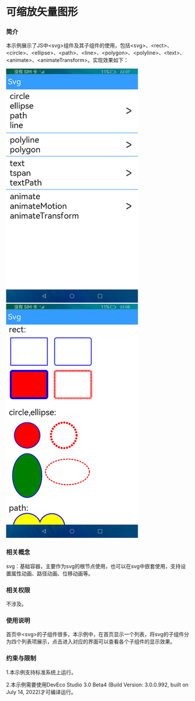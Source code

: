 # 可缩放矢量图形

### 简介

本示例展示了JS中<svg\>组件及其子组件的使用，包括<svg\>、<rect\>、<circle\>、<ellipse\>、<path\>、<line\>、<polygon\>、<polyline\>、<text\>、<animate\>、<animateTransform\>。实现效果如下：

![main](screenshots/devices/main.png) ![svg1](screenshots/devices/svg1.png)

### 相关概念

svg：基础容器，主要作为svg的根节点使用，也可以在svg中嵌套使用，支持设置属性动画、路径动画、位移动画等。

### 相关权限

不涉及。

### 使用说明

首页中<svg\>的子组件很多，本示例中，在首页显示一个列表，将svg的子组件分为四个列表项展示，点击进入对应的界面可以查看各个子组件的显示效果。

### 约束与限制

1.本示例支持标准系统上运行。

2.本示例需要使用DevEco Studio 3.0 Beta4 (Build Version: 3.0.0.992, built on July 14, 2022)才可编译运行。
